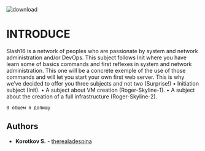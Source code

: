 ![download](https://user-images.githubusercontent.com/49564849/74584056-0d708280-4fdf-11ea-9707-f03f5765edd1.gif)
 
# INTRODUCE

Slash16 is a network of peoples who are passionate by system and network administration and/or DevOps.
This subject follows Init where you have learn some of basics commands and first
reflexes in system and network administration. This one will be a concrete exemple of
the use of those commands and will let you start your own first web server. This is why
we’ve decided to offer you three subjects and not two (Surprise!)
• Initiation subject (Init).
• A subject about VM creation (Roger-Skyline-1).
• A subject about the creation of a full infrastructure (Roger-Skyline-2).

```
В общем я допишу

```


## Authors

* **Korotkov S.** - [therealadespina](https://github.com/therealadespina)

